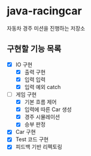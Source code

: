 # java-racingcar

자동차 경주 미션을 진행하는 저장소

## 구현할 기능 목록

* [x] IO 구현
    * [x] 출력 구현
    * [x] 입력 입력
    * [x] 입력 예외 catch
* [ ] 게임 구현
    * [x] 기본 흐름 제어
    * [x] 입력에 따른 Car 생성
    * [x] 경주 시뮬레이션
    * [x] 승부 판정
* [x] Car 구현
* [x] Test 코드 구현
* [x] 피드백 기반 리펙토링
